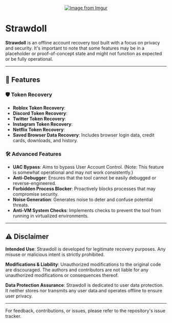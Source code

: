 <p align="center">
  <a href="https://imgur.com/aZekRMC">
    <img src="https://i.imgur.com/aZekRMC.png" alt="Image from Imgur">
  </a>
</p>

# Strawdoll

**Strawdoll** is an offline account recovery tool built with a focus on privacy and security. It's important to note that some features may be in a placeholder or proof-of-concept state and might not function as expected or be fully operational.

---

## 🌟 Features

### 🛡 Token Recovery

- **Roblox Token Recovery**:
- **Discord Token Recovery**:
- **Twitter Token Recovery**:
- **Instagram Token Recovery**:
- **Netflix Token Recovery**:
- **Saved Browser Data Recovery**: Includes browser login data, credit cards, downloads, and history.


### 🛠 Advanced Features

- **UAC Bypass**: Aims to bypass User Account Control. (Note: This feature is somewhat operational and may not work consistently.)
- **Anti-Debugger**: Ensures that the tool cannot be easily debugged or reverse-engineered.
- **Forbidden Process Blocker**: Proactively blocks processes that may compromise security.
- **Noise Generation**: Generates noise to deter and confuse potential threats.
- **Anti-VM System Checks**: Implements checks to prevent the tool from running in virtualized environments.

---

## ⚠️ Disclaimer

**Intended Use**: Strawdoll is developed for legitimate recovery purposes. Any misuse or malicious intent is strictly prohibited.

**Modifications & Liability**: Unauthorized modifications to the original code are discouraged. The authors and contributors are not liable for any unauthorized modifications or consequences thereof.

**Data Protection Assurance**: Strawdoll is dedicated to user data protection. It neither stores nor transmits any user data and operates offline to ensure user privacy.

---

For feedback, contributions, or issues, please refer to the repository's issue tracker.

